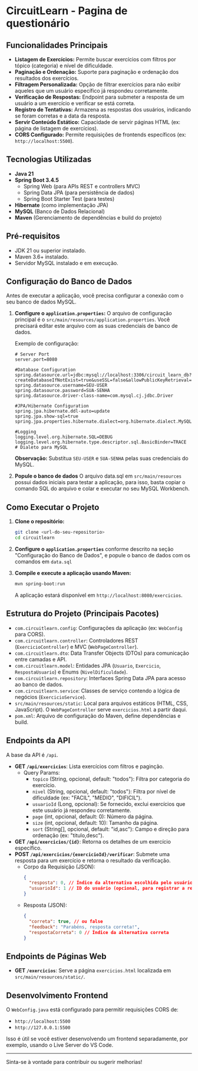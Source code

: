 # CircuitLearn - Pagina de questionário



## Funcionalidades Principais

*   **Listagem de Exercícios:** Permite buscar exercícios com filtros por tópico (categoria) e nível de dificuldade.
*   **Paginação e Ordenação:** Suporte para paginação e ordenação dos resultados dos exercícios.
*   **Filtragem Personalizada:** Opção de filtrar exercícios para não exibir aqueles que um usuário específico já respondeu corretamente.
*   **Verificação de Respostas:** Endpoint para submeter a resposta de um usuário a um exercício e verificar se está correta.
*   **Registro de Tentativas:** Armazena as respostas dos usuários, indicando se foram corretas e a data da resposta.
*   **Servir Conteúdo Estático:** Capacidade de servir páginas HTML (ex: página de listagem de exercícios).
*   **CORS Configurado:** Permite requisições de frontends específicos (ex: `http://localhost:5500`).

## Tecnologias Utilizadas

*   **Java 21**
*   **Spring Boot 3.4.5**
    *   Spring Web (para APIs REST e controllers MVC)
    *   Spring Data JPA (para persistência de dados)
    *   Spring Boot Starter Test (para testes)
*   **Hibernate** (como implementação JPA)
*   **MySQL** (Banco de Dados Relacional)
*   **Maven** (Gerenciamento de dependências e build do projeto)

## Pré-requisitos

*   JDK 21 ou superior instalado.
*   Maven 3.6+ instalado.
*   Servidor MySQL instalado e em execução.

## Configuração do Banco de Dados

Antes de executar a aplicação, você precisa configurar a conexão com o seu banco de dados MySQL.

1.  **Configure o `application.properties`:**
    O arquivo de configuração principal é o `src/main/resources/application.properties`. Você precisará editar este arquivo com as suas credenciais de banco de dados.

    Exemplo de configuração:
    ```properties
    # Server Port
	server.port=8080

	#Database Configuration
	spring.datasource.url=jdbc:mysql://localhost:3306/circuit_learn_db?createDatabaseIfNotExist=true&useSSL=false&allowPublicKeyRetrieval=true
	spring.datasource.username=SEU-USER
	spring.datasource.password=SUA-SENHA
	spring.datasource.driver-class-name=com.mysql.cj.jdbc.Driver

	#JPA/Hibernate Configuration
	spring.jpa.hibernate.ddl-auto=update 
	spring.jpa.show-sql=true
	spring.jpa.properties.hibernate.dialect=org.hibernate.dialect.MySQLDialect

	#Logging
	logging.level.org.hibernate.SQL=DEBUG
	logging.level.org.hibernate.type.descriptor.sql.BasicBinder=TRACE
    # Dialeto para MySQL
    ```
    **Observação:** Substitua `SEU-USER` e `SUA-SENHA` pelas suas credenciais do MySQL. 

2.  **Popule o banco de dados**
    O arquivo data.sql em `src/main/resources` possui dados iniciais para testar a aplicação, para isso, basta copiar o comando SQL do arquivo e colar e executar no seu MySQL Workbench.

## Como Executar o Projeto

1.  **Clone o repositório:**
    ```bash
    git clone <url-do-seu-repositorio>
    cd circuitlearn
    ```

2.  **Configure o `application.properties`** conforme descrito na seção "Configuração do Banco de Dados", e popule o banco de dados com os comandos em `data.sql`

3.  **Compile e execute a aplicação usando Maven:**
    ```bash
    mvn spring-boot:run
    ```
    A aplicação estará disponível em `http://localhost:8080/exercicios`.

## Estrutura do Projeto (Principais Pacotes)

*   `com.circuitlearn.config`: Configurações da aplicação (ex: `WebConfig` para CORS).
*   `com.circuitlearn.controller`: Controladores REST (`ExercicioController`) e MVC (`WebPageController`).
*   `com.circuitlearn.dto`: Data Transfer Objects (DTOs) para comunicação entre camadas e API.
*   `com.circuitlearn.model`: Entidades JPA (`Usuario`, `Exercicio`, `RespostaUsuario`) e Enums (`NivelDificuldade`).
*   `com.circuitlearn.repository`: Interfaces Spring Data JPA para acesso ao banco de dados.
*   `com.circuitlearn.service`: Classes de serviço contendo a lógica de negócios (`ExercicioService`).
*   `src/main/resources/static`: Local para arquivos estáticos (HTML, CSS, JavaScript). O `WebPageController` serve `exercicios.html` a partir daqui.
*   `pom.xml`: Arquivo de configuração do Maven, define dependências e build.

## Endpoints da API

A base da API é `/api`.

*   **GET `/api/exercicios`**: Lista exercícios com filtros e paginção.
    *   Query Params:
        *   `topico` (String, opcional, default: "todos"): Filtra por categoria do exercício.
        *   `nivel` (String, opcional, default: "todos"): Filtra por nível de dificuldade (ex: "FACIL", "MEDIO", "DIFICIL").
        *   `usuarioId` (Long, opcional): Se fornecido, exclui exercícios que este usuário já respondeu corretamente.
        *   `page` (int, opcional, default: 0): Número da página.
        *   `size` (int, opcional, default: 10): Tamanho da página.
        *   `sort` (String[], opcional, default: "id,asc"): Campo e direção para ordenação (ex: "titulo,desc").
*   **GET `/api/exercicios/{id}`**: Retorna os detalhes de um exercício específico.
*   **POST `/api/exercicios/{exercicioId}/verificar`**: Submete uma resposta para um exercício e retorna o resultado da verificação.
    *   Corpo da Requisição (JSON):
        ```json
        {
          "resposta": 0, // Índice da alternativa escolhida pelo usuário
          "usuarioId": 1 // ID do usuário (opcional, para registrar a resposta)
        }
        ```
    *   Resposta (JSON):
        ```json
        {
          "correta": true, // ou false
          "feedback": "Parabéns, resposta correta!",
          "respostaCorreta": 0 // Índice da alternativa correta
        }
        ```

## Endpoints de Páginas Web

*   **GET `/exercicios`**: Serve a página `exercicios.html` localizada em `src/main/resources/static/`.

## Desenvolvimento Frontend

O `WebConfig.java` está configurado para permitir requisições CORS de:
*   `http://localhost:5500`
*   `http://127.0.0.1:5500`

Isso é útil se você estiver desenvolvendo um frontend separadamente, por exemplo, usando o Live Server do VS Code.

---

Sinta-se à vontade para contribuir ou sugerir melhorias!
